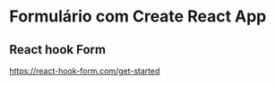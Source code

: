# Formulário com Create React App


## React hook Form ##

https://react-hook-form.com/get-started

